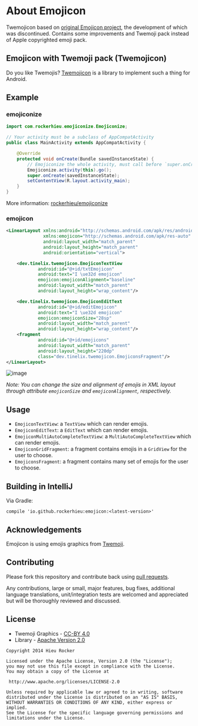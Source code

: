 # About Emojicon
Twemojicon based on [original Emojicon project](https://github.com/rockerhieu/emojicon), the development of which was discontinued.
Contains some improvements and Twemoji pack instead of Apple copyrighted emoji pack.

## Emojicon with Twemoji pack (Twemojicon)

Do you like Twemojis? [Twemojicon](https://github.com/tinelix/twemojicon) is a library to implement such a thing for Android.

## Example

### emojiconize

```java
import com.rockerhieu.emojiconize.Emojiconize;

// Your activity must be a subclass of AppCompatActivity
public class MainActivity extends AppCompatActivity {

    @Override
    protected void onCreate(Bundle savedInstanceState) {
        // Emojiconize the whole activity, must call before `super.onCreate()`
        Emojiconize.activity(this).go();
        super.onCreate(savedInstanceState);
        setContentView(R.layout.activity_main);
    }
}
```
More information: [rockerhieu/emojiconize](https://github.com/rockerhieu/emojiconize)

### emojicon

```xml
<LinearLayout xmlns:android="http://schemas.android.com/apk/res/android"
              xmlns:emojicon="http://schemas.android.com/apk/res-auto"
              android:layout_width="match_parent"
              android:layout_height="match_parent"
              android:orientation="vertical">

    <dev.tinelix.twemojicon.EmojiconTextView
            android:id="@+id/txtEmojicon"
            android:text="I \ue32d emojicon"
            emojicon:emojiconAlignment="baseline"
            android:layout_width="match_parent"
            android:layout_height="wrap_content"/>

    <dev.tinelix.twemojicon.EmojiconEditText
            android:id="@+id/editEmojicon"
            android:text="I \ue32d emojicon"
            emojicon:emojiconSize="28sp"
            android:layout_width="match_parent"
            android:layout_height="wrap_content"/>
    <fragment
            android:id="@+id/emojicons"
            android:layout_width="match_parent"
            android:layout_height="220dp"
            class="dev.tinelix.twemojicon.EmojiconsFragment"/>
</LinearLayout>
```

![image](https://github.com/tinelix/twemojicon/raw/master/images/sample.png)

_Note: You can change the size and alignment of emojis in XML layout through attribute `emojiconSize` and `emojiconAlignment`, respectively._

## Usage

* `EmojiconTextView`: a `TextView` which can render emojis.
* `EmojiconEditText`: a `EditText` which can render emojis.
* `EmojiconMultiAutoCompleteTextView`: a `MultiAutoCompleteTextView` which can render emojis.
* `EmojiconGridFragment`: a fragment contains emojis in a `GridView` for the user to choose.
* `EmojiconsFragment`: a fragment contains many set of emojis for the user to choose.

## Building in IntelliJ

Via Gradle:

```
compile 'io.github.rockerhieu:emojicon:<latest-version>'
```

## Acknowledgements

Emojicon is using emojis graphics from [Twemoji](https://github.com/twitter/twemoji).

## Contributing

Please fork this repository and contribute back using
[pull requests](https://github.com/tinelix/emojicon/pulls).

Any contributions, large or small, major features, bug fixes, additional
language translations, unit/integration tests are welcomed and appreciated
but will be thoroughly reviewed and discussed.

## License

* Twemoji Graphics - [CC-BY 4.0](https://creativecommons.org/licenses/by/4.0/)
* Library - [Apache Version 2.0](http://www.apache.org/licenses/LICENSE-2.0.html)

```
Copyright 2014 Hieu Rocker

Licensed under the Apache License, Version 2.0 (the "License");
you may not use this file except in compliance with the License.
You may obtain a copy of the License at

 http://www.apache.org/licenses/LICENSE-2.0

Unless required by applicable law or agreed to in writing, software
distributed under the License is distributed on an "AS IS" BASIS,
WITHOUT WARRANTIES OR CONDITIONS OF ANY KIND, either express or implied.
See the License for the specific language governing permissions and
limitations under the License.
```
